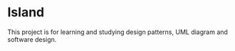 # Island

This project is for learning and studying design patterns, UML diagram and software design.
